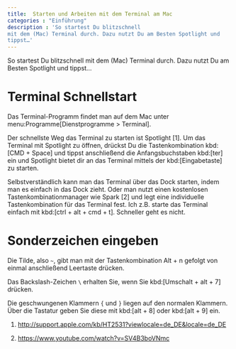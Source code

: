 ```yaml
---
title:  Starten und Arbeiten mit dem Terminal am Mac
categories : "Einführung"
description : 'So startest Du blitzschnell
mit dem (Mac) Terminal durch. Dazu nutzt Du am Besten Spotlight und
tippst…'
---
```


So startest Du blitzschnell mit dem (Mac) Terminal durch. Dazu nutzt Du
am Besten Spotlight und tippst…

# Terminal Schnellstart

Das Terminal-Programm findet man auf dem Mac unter
menu:Programme\[Dienstprogramme \> Terminal\].

Der schnellste Weg das Terminal zu starten ist Spotlight \[1\]. Um das
Terminal mit Spotlight zu öffnen, drückst Du die Tastenkombination
kbd:\[CMD + Space\] und tippst anschließend die Anfangsbuchstaben
kbd:\[ter\] ein und Spotlight bietet dir an das Terminal mittels der
kbd:\[Eingabetaste\] zu starten.

Selbstverständlich kann man das Terminal über das Dock starten, indem
man es einfach in das Dock zieht. Oder man nutzt einen kostenlosen
Tastenkombinationmanager wie Spark \[2\] und legt eine individuelle
Tastenkombination für das Terminal fest. Ich z.B. starte das Terminal
einfach mit kbd:\[ctrl + alt + cmd + t\]. Schneller geht es nicht.

# Sonderzeichen eingeben

Die Tilde, also `~`, gibt man mit der Tastenkombination Alt + n gefolgt
von einmal anschließend Leertaste drücken.

Das Backslash-Zeichen `\` erhalten Sie, wenn Sie kbd:\[Umschalt + alt +
7\] drücken.

Die geschwungenen Klammern `{` und `}` liegen auf den normalen Klammern.
Über die Tastatur geben Sie diese mit kbd:\[alt + 8\] oder kbd:\[alt +
9\] ein.

1.  <http://support.apple.com/kb/HT2531?viewlocale=de_DE&locale=de_DE>

2.  <https://www.youtube.com/watch?v=SV4B3boVNmc>
